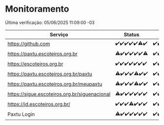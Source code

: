 # Monitoramento

Última verificação: 05/06/2025 11:09:00 -03

|Serviço|Status|Últimas 24h|
|---|---|---|
|https://github.com|<span title="2025-05-29: OK=23">✔️</span><span title="2025-05-30: OK=23">✔️</span><span title="2025-05-31: OK=23">✔️</span><span title="2025-06-01: OK=22">✔️</span><span title="2025-06-02: OK=23">✔️</span><span title="2025-06-03: OK=22, Falhas=1">⚠️</span><span title="2025-06-04: OK=14">✔️</span>|<span title="04/06/2025 12:35:00 -03 : 200">✔️</span><span title="04/06/2025 13:11:00 -03 : 200">✔️</span><span title="04/06/2025 14:09:00 -03 : 200">✔️</span><span title="04/06/2025 15:13:00 -03 : 200">✔️</span><span title="04/06/2025 16:07:00 -03 : 200">✔️</span><span title="04/06/2025 17:08:00 -03 : 200">✔️</span><span title="04/06/2025 18:07:00 -03 : 200">✔️</span><span title="04/06/2025 19:08:00 -03 : 200">✔️</span><span title="04/06/2025 20:09:00 -03 : 200">✔️</span><span title="04/06/2025 21:48:00 -03 : 200">✔️</span><span title="04/06/2025 23:38:00 -03 : 200">✔️</span><span title="05/06/2025 00:40:00 -03 : 200">✔️</span><span title="05/06/2025 01:18:00 -03 : 200">✔️</span><span title="05/06/2025 02:10:00 -03 : 200">✔️</span><span title="05/06/2025 03:14:00 -03 : 200">✔️</span><span title="05/06/2025 04:10:00 -03 : 200">✔️</span><span title="05/06/2025 05:13:00 -03 : 200">✔️</span><span title="05/06/2025 06:10:00 -03 : 200">✔️</span><span title="05/06/2025 07:10:00 -03 : 200">✔️</span><span title="05/06/2025 08:08:00 -03 : 200">✔️</span><span title="05/06/2025 09:18:00 -03 : 200">✔️</span><span title="05/06/2025 10:25:00 -03 : 200">✔️</span><span title="05/06/2025 11:09:00 -03 : 200">✔️</span>|
|https://paxtu.escoteiros.org.br|<span title="2025-05-29: OK=22, Falhas=1">⚠️</span><span title="2025-05-30: OK=23">✔️</span><span title="2025-05-31: OK=23">✔️</span><span title="2025-06-01: OK=22">✔️</span><span title="2025-06-02: OK=23">✔️</span><span title="2025-06-03: OK=23">✔️</span><span title="2025-06-04: OK=13, Falhas=1">⚠️</span>|<span title="04/06/2025 12:35:00 -03 : 200">✔️</span><span title="04/06/2025 13:11:00 -03 : 200">✔️</span><span title="04/06/2025 14:09:00 -03 : 200">✔️</span><span title="04/06/2025 15:13:00 -03 : 200">✔️</span><span title="04/06/2025 16:07:00 -03 : 200">✔️</span><span title="04/06/2025 17:08:00 -03 : 200">✔️</span><span title="04/06/2025 18:07:00 -03 : 200">✔️</span><span title="04/06/2025 19:08:00 -03 : 200">✔️</span><span title="04/06/2025 20:09:00 -03 : 200">✔️</span><span title="04/06/2025 21:48:00 -03 : 200">✔️</span><span title="04/06/2025 23:38:00 -03 : 0">❌</span><span title="05/06/2025 00:40:00 -03 : 200">✔️</span><span title="05/06/2025 01:18:00 -03 : 200">✔️</span><span title="05/06/2025 02:10:00 -03 : 200">✔️</span><span title="05/06/2025 03:14:00 -03 : 200">✔️</span><span title="05/06/2025 04:10:00 -03 : 200">✔️</span><span title="05/06/2025 05:13:00 -03 : 200">✔️</span><span title="05/06/2025 06:10:00 -03 : 200">✔️</span><span title="05/06/2025 07:10:00 -03 : 200">✔️</span><span title="05/06/2025 08:08:00 -03 : 200">✔️</span><span title="05/06/2025 09:18:00 -03 : 200">✔️</span><span title="05/06/2025 10:25:00 -03 : 200">✔️</span><span title="05/06/2025 11:09:00 -03 : 200">✔️</span>|
|https://escoteiros.org.br|<span title="2025-05-29: OK=23">✔️</span><span title="2025-05-30: OK=23">✔️</span><span title="2025-05-31: OK=23">✔️</span><span title="2025-06-01: OK=22">✔️</span><span title="2025-06-02: OK=23">✔️</span><span title="2025-06-03: OK=23">✔️</span><span title="2025-06-04: OK=14">✔️</span>|<span title="04/06/2025 12:35:00 -03 : 200">✔️</span><span title="04/06/2025 13:11:00 -03 : 200">✔️</span><span title="04/06/2025 14:09:00 -03 : 200">✔️</span><span title="04/06/2025 15:13:00 -03 : 200">✔️</span><span title="04/06/2025 16:07:00 -03 : 200">✔️</span><span title="04/06/2025 17:08:00 -03 : 200">✔️</span><span title="04/06/2025 18:07:00 -03 : 200">✔️</span><span title="04/06/2025 19:08:00 -03 : 200">✔️</span><span title="04/06/2025 20:09:00 -03 : 200">✔️</span><span title="04/06/2025 21:48:00 -03 : 200">✔️</span><span title="04/06/2025 23:38:00 -03 : 200">✔️</span><span title="05/06/2025 00:40:00 -03 : 200">✔️</span><span title="05/06/2025 01:18:00 -03 : 200">✔️</span><span title="05/06/2025 02:10:00 -03 : 200">✔️</span><span title="05/06/2025 03:14:00 -03 : 200">✔️</span><span title="05/06/2025 04:10:00 -03 : 200">✔️</span><span title="05/06/2025 05:13:00 -03 : 200">✔️</span><span title="05/06/2025 06:10:00 -03 : 200">✔️</span><span title="05/06/2025 07:10:00 -03 : 200">✔️</span><span title="05/06/2025 08:08:00 -03 : 200">✔️</span><span title="05/06/2025 09:18:00 -03 : 200">✔️</span><span title="05/06/2025 10:25:00 -03 : 200">✔️</span><span title="05/06/2025 11:09:00 -03 : 200">✔️</span>|
|https://paxtu.escoteiros.org.br/paxtu|<span title="2025-05-29: OK=22, Falhas=1">⚠️</span><span title="2025-05-30: OK=23">✔️</span><span title="2025-05-31: OK=23">✔️</span><span title="2025-06-01: OK=22">✔️</span><span title="2025-06-02: OK=22, Falhas=1">⚠️</span><span title="2025-06-03: OK=23">✔️</span><span title="2025-06-04: OK=14">✔️</span>|<span title="04/06/2025 12:35:00 -03 : 200">✔️</span><span title="04/06/2025 13:12:00 -03 : 200">✔️</span><span title="04/06/2025 14:09:00 -03 : 200">✔️</span><span title="04/06/2025 15:13:00 -03 : 200">✔️</span><span title="04/06/2025 16:07:00 -03 : 200">✔️</span><span title="04/06/2025 17:08:00 -03 : 200">✔️</span><span title="04/06/2025 18:07:00 -03 : 200">✔️</span><span title="04/06/2025 19:08:00 -03 : 200">✔️</span><span title="04/06/2025 20:09:00 -03 : 200">✔️</span><span title="04/06/2025 21:48:00 -03 : 200">✔️</span><span title="04/06/2025 23:38:00 -03 : 502">❌</span><span title="05/06/2025 00:40:00 -03 : 200">✔️</span><span title="05/06/2025 01:18:00 -03 : 200">✔️</span><span title="05/06/2025 02:10:00 -03 : 200">✔️</span><span title="05/06/2025 03:14:00 -03 : 200">✔️</span><span title="05/06/2025 04:10:00 -03 : 200">✔️</span><span title="05/06/2025 05:13:00 -03 : 200">✔️</span><span title="05/06/2025 06:10:00 -03 : 200">✔️</span><span title="05/06/2025 07:10:00 -03 : 200">✔️</span><span title="05/06/2025 08:08:00 -03 : 200">✔️</span><span title="05/06/2025 09:18:00 -03 : 200">✔️</span><span title="05/06/2025 10:25:00 -03 : 200">✔️</span><span title="05/06/2025 11:09:00 -03 : 200">✔️</span>|
|https://paxtu.escoteiros.org.br/meupaxtu|<span title="2025-05-29: OK=22, Falhas=1">⚠️</span><span title="2025-05-30: OK=23">✔️</span><span title="2025-05-31: OK=23">✔️</span><span title="2025-06-01: OK=22">✔️</span><span title="2025-06-02: OK=21, Falhas=2">⚠️</span><span title="2025-06-03: OK=23">✔️</span><span title="2025-06-04: OK=14">✔️</span>|<span title="04/06/2025 12:35:00 -03 : 200">✔️</span><span title="04/06/2025 13:12:00 -03 : 200">✔️</span><span title="04/06/2025 14:09:00 -03 : 200">✔️</span><span title="04/06/2025 15:13:00 -03 : 200">✔️</span><span title="04/06/2025 16:07:00 -03 : 200">✔️</span><span title="04/06/2025 17:08:00 -03 : 200">✔️</span><span title="04/06/2025 18:07:00 -03 : 200">✔️</span><span title="04/06/2025 19:08:00 -03 : 200">✔️</span><span title="04/06/2025 20:09:00 -03 : 200">✔️</span><span title="04/06/2025 21:48:00 -03 : 200">✔️</span><span title="04/06/2025 23:38:00 -03 : 502">❌</span><span title="05/06/2025 00:40:00 -03 : 200">✔️</span><span title="05/06/2025 01:18:00 -03 : 200">✔️</span><span title="05/06/2025 02:10:00 -03 : 200">✔️</span><span title="05/06/2025 03:14:00 -03 : 200">✔️</span><span title="05/06/2025 04:10:00 -03 : 200">✔️</span><span title="05/06/2025 05:13:00 -03 : 200">✔️</span><span title="05/06/2025 06:10:00 -03 : 200">✔️</span><span title="05/06/2025 07:10:00 -03 : 200">✔️</span><span title="05/06/2025 08:08:00 -03 : 200">✔️</span><span title="05/06/2025 09:18:00 -03 : 200">✔️</span><span title="05/06/2025 10:25:00 -03 : 200">✔️</span><span title="05/06/2025 11:09:00 -03 : 200">✔️</span>|
|https://sigue.escoteiros.org.br/siguenacional|<span title="2025-05-29: OK=22, Falhas=1">⚠️</span><span title="2025-05-30: OK=23">✔️</span><span title="2025-05-31: OK=23">✔️</span><span title="2025-06-01: OK=22">✔️</span><span title="2025-06-02: OK=23">✔️</span><span title="2025-06-03: OK=23">✔️</span><span title="2025-06-04: OK=14">✔️</span>|<span title="04/06/2025 12:35:00 -03 : 200">✔️</span><span title="04/06/2025 13:12:00 -03 : 200">✔️</span><span title="04/06/2025 14:09:00 -03 : 200">✔️</span><span title="04/06/2025 15:13:00 -03 : 200">✔️</span><span title="04/06/2025 16:07:00 -03 : 200">✔️</span><span title="04/06/2025 17:08:00 -03 : 200">✔️</span><span title="04/06/2025 18:07:00 -03 : 200">✔️</span><span title="04/06/2025 19:08:00 -03 : 200">✔️</span><span title="04/06/2025 20:09:00 -03 : 200">✔️</span><span title="04/06/2025 21:48:00 -03 : 200">✔️</span><span title="04/06/2025 23:38:00 -03 : 0">❌</span><span title="05/06/2025 00:40:00 -03 : 200">✔️</span><span title="05/06/2025 01:18:00 -03 : 200">✔️</span><span title="05/06/2025 02:10:00 -03 : 200">✔️</span><span title="05/06/2025 03:14:00 -03 : 200">✔️</span><span title="05/06/2025 04:10:00 -03 : 200">✔️</span><span title="05/06/2025 05:13:00 -03 : 200">✔️</span><span title="05/06/2025 06:10:00 -03 : 200">✔️</span><span title="05/06/2025 07:10:00 -03 : 200">✔️</span><span title="05/06/2025 08:08:00 -03 : 200">✔️</span><span title="05/06/2025 09:18:00 -03 : 200">✔️</span><span title="05/06/2025 10:25:00 -03 : 200">✔️</span><span title="05/06/2025 11:09:00 -03 : 200">✔️</span>|
|https://id.escoteiros.org.br/|<span title="2025-05-29: OK=23">✔️</span><span title="2025-05-30: OK=23">✔️</span><span title="2025-05-31: OK=23">✔️</span><span title="2025-06-01: OK=21, Falhas=1">⚠️</span><span title="2025-06-02: OK=23">✔️</span><span title="2025-06-03: OK=23">✔️</span><span title="2025-06-04: OK=14">✔️</span>|<span title="04/06/2025 12:35:00 -03 : 200">✔️</span><span title="04/06/2025 13:12:00 -03 : 200">✔️</span><span title="04/06/2025 14:09:00 -03 : 200">✔️</span><span title="04/06/2025 15:13:00 -03 : 200">✔️</span><span title="04/06/2025 16:07:00 -03 : 200">✔️</span><span title="04/06/2025 17:08:00 -03 : 200">✔️</span><span title="04/06/2025 18:07:00 -03 : 200">✔️</span><span title="04/06/2025 19:08:00 -03 : 200">✔️</span><span title="04/06/2025 20:09:00 -03 : 200">✔️</span><span title="04/06/2025 21:48:00 -03 : 200">✔️</span><span title="04/06/2025 23:38:00 -03 : 200">✔️</span><span title="05/06/2025 00:40:00 -03 : 200">✔️</span><span title="05/06/2025 01:18:00 -03 : 200">✔️</span><span title="05/06/2025 02:10:00 -03 : 200">✔️</span><span title="05/06/2025 03:14:00 -03 : 200">✔️</span><span title="05/06/2025 04:10:00 -03 : 200">✔️</span><span title="05/06/2025 05:13:00 -03 : 200">✔️</span><span title="05/06/2025 06:10:00 -03 : 200">✔️</span><span title="05/06/2025 07:10:00 -03 : 200">✔️</span><span title="05/06/2025 08:08:00 -03 : 200">✔️</span><span title="05/06/2025 09:18:00 -03 : 200">✔️</span><span title="05/06/2025 10:25:00 -03 : 200">✔️</span><span title="05/06/2025 11:09:00 -03 : 200">✔️</span>|
|Paxtu Login|<span title="2025-05-29: OK=22, Falhas=1">⚠️</span><span title="2025-05-30: OK=23">✔️</span><span title="2025-05-31: OK=23">✔️</span><span title="2025-06-01: OK=22">✔️</span><span title="2025-06-02: OK=23">✔️</span><span title="2025-06-03: OK=23">✔️</span><span title="2025-06-04: OK=14">✔️</span>|<span title="04/06/2025 12:35:00 -03 : 200">✔️</span><span title="04/06/2025 13:12:00 -03 : 200">✔️</span><span title="04/06/2025 14:09:00 -03 : 200">✔️</span><span title="04/06/2025 15:13:00 -03 : 200">✔️</span><span title="04/06/2025 16:07:00 -03 : 200">✔️</span><span title="04/06/2025 17:08:00 -03 : 200">✔️</span><span title="04/06/2025 18:07:00 -03 : 200">✔️</span><span title="04/06/2025 19:08:00 -03 : 200">✔️</span><span title="04/06/2025 20:09:00 -03 : 200">✔️</span><span title="04/06/2025 21:48:00 -03 : 200">✔️</span><span title="04/06/2025 23:38:00 -03 : 504">❌</span><span title="05/06/2025 00:40:00 -03 : 200">✔️</span><span title="05/06/2025 01:18:00 -03 : 200">✔️</span><span title="05/06/2025 02:10:00 -03 : 200">✔️</span><span title="05/06/2025 03:14:00 -03 : 200">✔️</span><span title="05/06/2025 04:10:00 -03 : 200">✔️</span><span title="05/06/2025 05:13:00 -03 : 200">✔️</span><span title="05/06/2025 06:10:00 -03 : 200">✔️</span><span title="05/06/2025 07:10:00 -03 : 200">✔️</span><span title="05/06/2025 08:08:00 -03 : 200">✔️</span><span title="05/06/2025 09:18:00 -03 : 200">✔️</span><span title="05/06/2025 10:25:00 -03 : 200">✔️</span><span title="05/06/2025 11:09:00 -03 : 200">✔️</span>|
